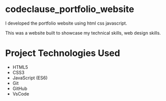 # codeclause_portfolio_website
I developed the portfolio website using html css javascript.

This was a website built to showcase my technical skills, web design skills.
# Project Technologies Used
* HTML5
* CSS3
* JavaScript (ES6)
* Git
* GitHub
* VsCode

